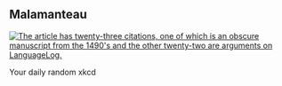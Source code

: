 ## Malamanteau
[![The article has twenty-three citations, one of which is an obscure manuscript from the 1490's and the other twenty-two are arguments on LanguageLog.](https://imgs.xkcd.com/comics/malamanteau.png)](https://xkcd.com/739/ "The article has twenty-three citations, one of which is an obscure manuscript from the 1490's and the other twenty-two are arguments on LanguageLog.")

Your daily random xkcd
